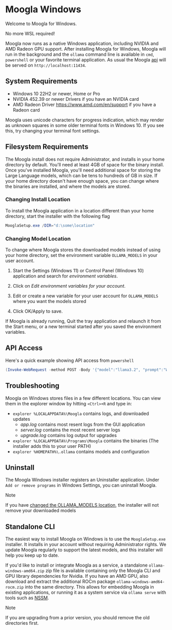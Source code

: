 # Moogla Windows

Welcome to Moogla for Windows.

No more WSL required!

Moogla now runs as a native Windows application, including NVIDIA and AMD Radeon GPU support.
After installing Moogla for Windows, Moogla will run in the background and
the `ollama` command line is available in `cmd`, `powershell` or your favorite
terminal application. As usual the Moogla [api](./api.md) will be served on
`http://localhost:11434`.

## System Requirements

* Windows 10 22H2 or newer, Home or Pro
* NVIDIA 452.39 or newer Drivers if you have an NVIDIA card
* AMD Radeon Driver https://www.amd.com/en/support if you have a Radeon card

Moogla uses unicode characters for progress indication, which may render as unknown squares in some older terminal fonts in Windows 10. If you see this, try changing your terminal font settings.

## Filesystem Requirements

The Moogla install does not require Administrator, and installs in your home directory by default.  You'll need at least 4GB of space for the binary install.  Once you've installed Moogla, you'll need additional space for storing the Large Language models, which can be tens to hundreds of GB in size.  If your home directory doesn't have enough space, you can change where the binaries are installed, and where the models are stored.

### Changing Install Location

To install the Moogla application in a location different than your home directory, start the installer with the following flag

```powershell
MooglaSetup.exe /DIR="d:\some\location"
```

### Changing Model Location

To change where Moogla stores the downloaded models instead of using your home directory, set the environment variable `OLLAMA_MODELS` in your user account.

1. Start the Settings (Windows 11) or Control Panel (Windows 10) application and search for _environment variables_.

2. Click on _Edit environment variables for your account_.

3. Edit or create a new variable for your user account for `OLLAMA_MODELS` where you want the models stored

4. Click OK/Apply to save.

If Moogla is already running, Quit the tray application and relaunch it from the Start menu, or a new terminal started after you saved the environment variables.

## API Access

Here's a quick example showing API access from `powershell`

```powershell
(Invoke-WebRequest -method POST -Body '{"model":"llama3.2", "prompt":"Why is the sky blue?", "stream": false}' -uri http://localhost:11434/api/generate ).Content | ConvertFrom-json
```

## Troubleshooting

Moogla on Windows stores files in a few different locations.  You can view them in
the explorer window by hitting `<Ctrl>+R` and type in:
- `explorer %LOCALAPPDATA%\Moogla` contains logs, and downloaded updates
    - *app.log* contains most resent logs from the GUI application
    - *server.log* contains the most recent server logs
    - *upgrade.log* contains log output for upgrades
- `explorer %LOCALAPPDATA%\Programs\Moogla` contains the binaries (The installer adds this to your user PATH)
- `explorer %HOMEPATH%\.ollama` contains models and configuration

## Uninstall

The Moogla Windows installer registers an Uninstaller application.  Under `Add or remove programs` in Windows Settings, you can uninstall Moogla.

> [!NOTE]
> If you have [changed the OLLAMA_MODELS location](#changing-model-location), the installer will not remove your downloaded models


## Standalone CLI

The easiest way to install Moogla on Windows is to use the `MooglaSetup.exe`
installer. It installs in your account without requiring Administrator rights.
We update Moogla regularly to support the latest models, and this installer will
help you keep up to date.

If you'd like to install or integrate Moogla as a service, a standalone
`ollama-windows-amd64.zip` zip file is available containing only the Moogla CLI
and GPU library dependencies for Nvidia.  If you have an AMD GPU, also download
and extract the additional ROCm package `ollama-windows-amd64-rocm.zip` into the
same directory.  This allows for embedding Moogla in existing applications, or
running it as a system service via `ollama serve` with tools such as
[NSSM](https://nssm.cc/). 

> [!NOTE]  
> If you are upgrading from a prior version, you should remove the old directories first.
